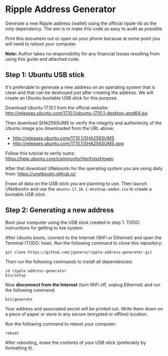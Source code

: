 # Ripple Address Generator

Generate a new Ripple address (wallet) using the official ripple-lib as the
only dependency. The aim is to make this code as easy to audit as possible.

Print this document out or open on your phone because at some point you will
need to reboot your computer.

**Note:** Author takes no responsibility for any financial losses resulting
from using this guide and attached code.


## Step 1: Ubuntu USB stick

It's preferable to generate a new address on an operating system that is clean
and that can be destroyed just after creating the address. We will create an
Ubuntu bootable USB stick for this purpose.

Download Ubuntu 17.10.1 from the official website:
http://releases.ubuntu.com/17.10.1/ubuntu-17.10.1-desktop-amd64.iso

Then download SHA256SUMS to verify the integrity and authenticity of the Ubuntu
image you downloaded from the URL above:
* http://releases.ubuntu.com/17.10.1/SHA256SUMS
* http://releases.ubuntu.com/17.10.1/SHA256SUMS.gpg

Follow this tutorial to verify sums:
https://help.ubuntu.com/community/VerifyIsoHowto

After that download UNebootin for the operating system you are using daily
from: https://unetbootin.github.io/

Erase all data on the USB stick you are planning to use. Then launch UNetbootin
and use the `ubuntu-17.10.1-desktop-amd64.iso` to create a bootable USB stick.


## Step 2: Generating a new address

Boot your computer using the USB stick created in step 1. TODO: instructions
for getting to live system.

After Ubuntu boots, connect to the Internet (WiFi or Ethernet) and open the
Terminal (TODO: how). Run the following command to clone this repository:

```
git clone https://github.com/jgonera/ripple-address-generator.git
```

Then run the following commands to install all dependencies:

```
cd ripple-address-generator
bin/setup
```

Now **disconnect from the Internet** (turn WiFi off, unplug Ethernet) and run
the following command:

```
bin/generate
```

Your address and associated secret will be printed out. Write them down on a
piece of paper or store in any secure (enrypted or offline) location.

Run the following command to reboot your computer:

```
reboot
```

After rebooting, erase the contents of your USB stick (preferably by formatting
it).

